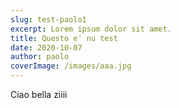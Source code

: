 ```yaml
---
slug: test-paolo1
excerpt: Lorem ipsum dolor sit amet.
title: Questo e' nu test
date: 2020-10-07
author: paolo
coverImage: /images/aaa.jpg
---
```


Ciao bella ziiii
